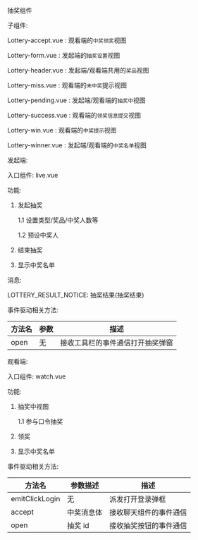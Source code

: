 抽奖组件

子组件:

Lottery-accept.vue : 观看端的`中奖领奖`视图

Lottery-form.vue : 发起端的`抽奖设置`视图

Lottery-header.vue : 发起端/观看端共用的`奖品`视图

Lottery-miss.vue : 观看端的`未中奖`提示视图

Lottery-pending.vue : 发起端/观看端的`抽奖中`视图

Lottery-success.vue : 观看端的`领奖信息提交`视图

Lottery-win.vue : 观看端的`中奖提示`视图

Lottery-winner.vue : 发起端/观看端的`中奖名单`视图

发起端:

入口组件: live.vue

功能:

1. 发起抽奖

   1.1 设置类型/奖品/中奖人数等

   1.2 预设中奖人

2. 结束抽奖

3. 显示中奖名单

消息:

LOTTERY_RESULT_NOTICE: 抽奖结果(抽奖结束)

事件驱动相关方法:

| 方法名 | 参数 | 描述                             |
| ------ | ---- | -------------------------------- |
| open   | 无   | 接收工具栏的事件通信打开抽奖弹窗 |

观看端:

入口组件: watch.vue

功能:

1. 抽奖中视图

   1.1 参与口令抽奖

2. 领奖

3. 显示中奖名单

事件驱动相关方法:

| 方法名         | 参数描述   | 描述                   |
| -------------- | ---------- | ---------------------- |
| emitClickLogin | 无         | 派发打开登录弹框       |
| accept         | 中奖消息体 | 接收聊天组件的事件通信 |
| open           | 抽奖 id    | 接收抽奖按钮的事件通信 |
